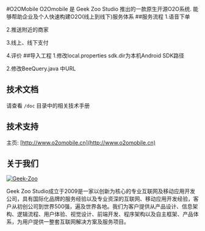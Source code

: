#O2OMobile
O2Omobile 是 Geek Zoo Studio 推出的一款原生开源O2O系统. 能够帮助企业及个人快速构建O2O(线上到线下)服务体系
##服务流程
1.语音下单

2.推送附近的商家

3.线上、线下支付

4.评价
##导入工程
1.修改local.properties  sdk.dir为本机Android SDK路径

2.修改BeeQuery.java 中URL

## 技术文档

请查看 `/doc` 目录中的相关技术手册

## 技术支持

主页: [http://www.o2omobile.cn](http://www.o2omobile.cn)


## 关于我们

[![Geek-Zoo](http://www.geek-zoo.com/img/images/logo_2.png)](http://www.geek-zoo.com)

Geek Zoo Studio成立于2009是一家以创新为核心的专业互联网及移动应用开发公司，具有国际化品牌的服务经验以及专业资深的互联网、移动应用开发经验，客户从初创公司到世界500强，遍及世界各地。我们为客户提供从产品设计、信息架构、逻辑流程、用户体验、视觉设计、前端开发、程序架构以及自主框架、产品体系，为用户提供一整套互联网解决方案及服务项目。